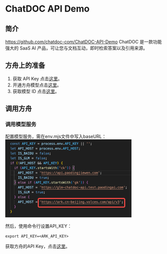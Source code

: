 # ChatDOC API Demo
## 简介
https://github.com/chatdoc-com/ChatDOC-API-Demo
ChatDOC 是一款功能强大的 SaaS AI 产品，可让您与文档互动，即时检索答案以及引用来源。

## 方舟上的准备

1. 获取 API Key 点击[这里](https://console.volcengine.com/ark/region:ark+cn-beijing/apiKey)。
2. 开通方舟模型点击[这里](https://console.volcengine.com/ark/region:ark+cn-beijing/openManagement)。
3. 获取模型 ID 点击[这里](https://www.volcengine.com/docs/82379/1330310#%E6%96%87%E6%9C%AC%E7%94%9F%E6%88%90)。


## 调用方舟
### 调用模型服务
配置模型服务，需在env.mjs文件中写入baseURL：
<img src="../ChatDOC_API_Demo/asset/chatdoc.png" width="400" ></img>

然后，使用命令行设置API_KEY：
```
export API_KEY=<ARK_API_KEY>
```

获取方舟的API Key，点击[这里](https://console.volcengine.com/ark/region:ark+cn-beijing/apiKey)。


